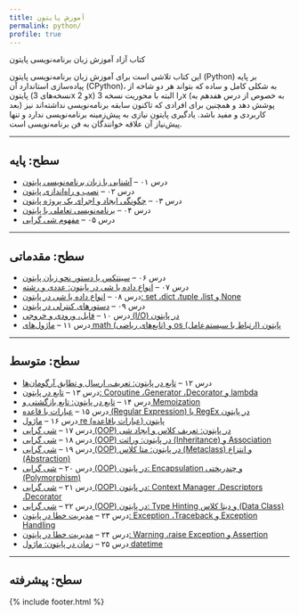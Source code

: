```yaml
---
title: آموزش پایتون
permalink: python/
profile: true
---
```

کتاب آزاد آموزش زبان برنامه‌نویسی پایتون


این کتاب تلاشی است برای آموزش زبان برنامه‌نویسی پایتون (Python) بر پایه‌ پیاده‌سازی استاندارد آن (CPython)، به شکلی کامل و ساده که بتواند هر دو شاخه از پایتون (نسخه‌های 3x و 2x) را البته با محوریت نسخه 3x (به خصوص از درس هفدهم به بعد) پوشش دهد و همچنین برای افرادی که تاکنون سابقه‌ برنامه‌نویسی نداشته‌اند نیز کاربردی و مفید باشد. یادگیری پایتون نیازی به پیش‌زمینه برنامه‌نویسی ندارد و تنها پیش‌نیاز آن علاقه خوانندگان به فن برنامه‌نویسی است.



---
سطح: پایه
---
* درس ۰۱ – [ آشنایی با زبان برنامه‌نویسی پایتون][1]
* درس ۰۲ – [نصب و راه‌اندازی پایتون][2]
* درس ۰۳ – [چگونگی ایجاد و اجرای یک پروژه پایتون][3]
* درس ۰۴ – [برنامه‌نویسی تعاملی با پایتون][4]
* درس ۰۵ – [مفهوم شی گرایی][5]

---
سطح: مقدماتی
---
* درس ۰۶ – [سینتکس یا دستور نحو زبان پایتون][6]
* درس ۰۷ – [انواع داده یا شی در پایتون: عددی و رشته][7]
* درس ۰۸ – [انواع داده یا شی در پایتون: set ،dict ،tuple ،list و None][8]
* درس ۰۹ – [دستورهای کنترلی در پایتون][9]
* درس ۱۰ – [فایل، ورودی و خروجی (I/O) در پایتون][10]
* درس ۱۱ – [ماژول‌های math (تابع‌های ریاضی) و os (ارتباط با سیستم‌عامل) پایتون][11]

---
سطح: متوسط
---
* درس ۱۲ – [تابع در پایتون: تعریف، ارسال و تطابق آرگومان‌ها][12]
* درس ۱۳ – [تابع در پایتون: Coroutine ،Generator ،Decorator‌ و lambda][13]
* درس ۱۴ – [تابع در پایتون: تابع بازگشتی و Memoization][14]
* درس ۱۵ – [عبارات با قاعده (Regular Expression) یا RegEx در پایتون][15]
* درس ۱۶ – [ماژول re (عبارات باقاعده) پایتون][16]
* درس ۱۷ – [شی گرایی (OOP) در پایتون: تعریف کلاس و ایجاد شی][17]
* درس ۱۸ – [شی گرایی (OOP) در پایتون: وراثت (Inheritance) و Association][18]
* درس ۱۹ – [شی گرایی (OOP) در پایتون: متا کلاس (Metaclass) و انتزاع (Abstraction)][19]
* درس ۲۰ – [شی گرایی (OOP) در پایتون: Encapsulation و چندریختی (Polymorphism)][20]
* درس ۲۱ – [شی گرایی (OOP) در پایتون: Context Manager ،Descriptors ،Decorator][21]
* درس ۲۲ – [شی گرایی (OOP) در پایتون: Type Hinting و دیتا کلاس (Data Class)][22]
* درس ۲۳ – [مدیریت خطا در پایتون: Exception ،Traceback و Exception Handling][23]
* درس ۲۴ – [مدیریت خطا در پایتون: Warning ،raise Exception و Assertion][24]
* درس ۲۵ – [زمان در پایتون: ماژول‌ datetime][25]



---
سطح: پیشرفته
---

[1]: http://coderz.ir/python-tutorial-introduction
[2]: http://coderz.ir/python-tutorial-installation
[3]: http://coderz.ir/python-tutorial-create-project
[4]: http://coderz.ir/python-tutorial-interactive-mode
[5]: http://coderz.ir/python-tutorial-concept-object-oriented
[6]: http://coderz.ir/python-tutorial-syntax
[7]: http://coderz.ir/python-tutorial-object-types-1
[8]: http://coderz.ir/python-tutorial-object-types-2
[9]: http://coderz.ir/python-tutorial-control-statements
[10]: http://www.coderz.ir/python-tutorial-input-output
[11]: http://www.coderz.ir/python-tutorial-library-math-os-path
[12]: http://www.coderz.ir/python-tutorial-function
[13]: http://www.coderz.ir/python-tutorial-function-decorator-generator-yield-coroutine-lambda
[14]: http://www.coderz.ir/python-tutorial-recursive-memoization
[15]: http://www.coderz.ir/python-regular-expression
[16]: http://www.coderz.ir/python-regular-expression-2
[17]: http://www.coderz.ir/python-tutorial-oop-class-and-object
[18]: http://www.coderz.ir/python-tutorial-oop-inheritance-mro-association
[19]: http://www.coderz.ir/python-tutorial-oop-metaclass-abstraction
[20]: http://www.coderz.ir/python-tutorial-oop-encapsulation-polymorphism
[21]: http://www.coderz.ir/python-tutorial-oop-slots-descriptors-property
[22]: http://www.coderz.ir/python-tutorial-oop-type-hinting-data-class
[23]: http://www.coderz.ir/python-tutorial-error-exception-traceback
[24]: http://www.coderz.ir/python-tutorial-raise-exception-warnings-assertion
[25]: http://www.coderz.ir/python-tutorial-datetime

{% include footer.html %}
